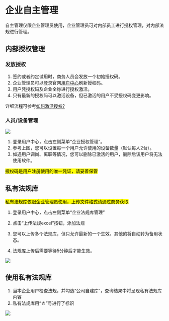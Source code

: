 # 企业自主管理

自主管理仅限企业管理员使用，企业管理员可对内部员工进行授权管理，对内部法规进行管理。
 
## 内部授权管理

### 发放授权
1. 签约或者约定试用时，商务人员会发放一个初始授权码。
2. 企业管理员可以登录官网[用户中心](http://www.biaowuyou.com/user/login)刷新授权码。
3. 用户凭授权码及企业全称进行授权激活。
4. 只有最新的授权码可以激活设备，但已激活的用户不受授权码变更影响。

详细流程可参考[如何激活授权?](/guide/usage.html#企业激活)
 
 
### 人员/设备管理
![](http://help.biaowuyou.com/imgs/授权管理.png)

1. 登录用户中心，点击左侧菜单“企业授权管理”。
2. 参考上图，您可以设置每一个用户允许使用的设备数量（默认每人2台）。
3. 如遇用户调岗、离职等情况，您可以删除已激活的用户，删除后该用户将无法使用软件。
 

<mark>授权码是用户注册使用的唯一凭证，请妥善保管</mark>

 

## 私有法规库

<mark>私有法规库仅限企业管理员使用，上传文件格式请通过商务获取</mark>

1. 登录用户中心，点击左侧菜单“企业法规库管理”
2. 点击“上传法规excel”按钮，添加法规

4. 您可以上传多个法规库，但只允许最新的一个生效。其他的将自动转为备用状态。
5. 法规库上传后需要等待5分钟后才能生效。

![](http://help.biaowuyou.com/imgs/法规库.png)

## 使用私有法规库


1. 当本企业用户检查法规，并勾选“公司自建库”，查询结果中将呈现私有法规库内容
2. 私有法规库用“☆”号进行了标识

![](http://help.biaowuyou.com/imgs/法规检查1.png)
